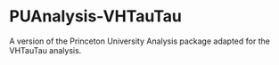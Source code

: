 # PUAnalysis-VHTauTau
A version of the Princeton University Analysis package adapted for the VHTauTau analysis. 

